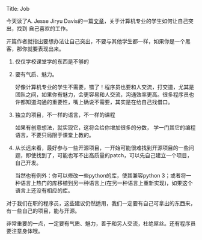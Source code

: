 Title: Job

今天读了A. Jesse Jiryu Davis的一篇[文章](http://emptysqua.re/blog/so-youre-coming-to-a-career-fair/)，关于计算机专业的学生如何让自己突出，找到
自己喜欢的工作。

开篇作者就指出要想办法让自己突出，不要与其他学生都一样，如果你是一个黑客，那你就要表现出来。

1. 仅仅学校课堂学的东西是不够的

2. 要有气质、魅力。

    好像计算机专业的学生不需要，错了！程序员也要和人交流，打交道，尤其是团队之间，如果你有魅力，会更容易和人交流，沟通效率更高。很多程序员也许都知道沟通的重要性，嘴上确说不需要，其实是在给自己找借口。

3. 独立的项目，不一样的语言，不一样的课程

    如果有创意想法，就实现它，这将会给你增加很多的分数，
    学一门其它的编程语言，不要只局限于课堂上教的。

4. 从长远来看，最好参与一些开源项目，一开始可能很难找到开源项目的一些问题，即使找到了，可能也写不出高质量的patch，可以先自己建立一个项目，自己开发。

    当然也有例外：你可以修改一些python的库，使其兼容python 3；或者将一种语言上热门的库移植到另一种语言上(在另一种语言上重新实现)，如果这个语言上还没有相应的库。


对于我们在职的程序员，这些建议仍然适用，我们一定要有自己可拿出的东西来，有一些自己的项目，能与开源。

非常重要的一点，一定要有气质、魅力，善于和另人交流，杜绝屌丝。还有程序员要注意身体哦。
